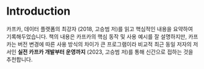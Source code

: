 # Introduction

카프카, 데이터 플랫폼의 최강자 (2018, 고승범 저)를 읽고 핵심적인 내용을 요약하여 기록해두었습니다. 책의 내용은 카프카의 핵심 동작 및 사용 예시를 잘 설명하지만, 카프카는 버전 변경에 따른 사용 방식의 차이가 큰 프로그램이라 비교적 최근 동일 저자의 저서인 **실전 카프카 개발부터 운영까지** (2023, 고승범 저)를 통해 신간으로 접하는 것을 추천합니다.&#x20;
